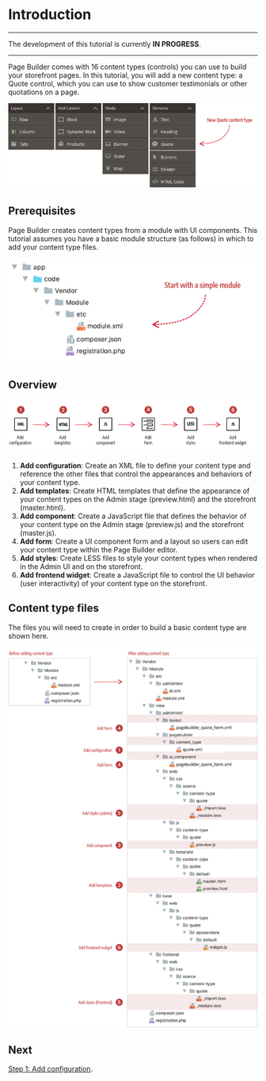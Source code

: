 # Introduction

***
The development of this tutorial is currently **IN PROGRESS**.

***

Page Builder comes with 16 content types (controls) you can use to build your storefront pages. In this tutorial, you will add a new content type: a Quote control, which you can use to show customer testimonials or other quotations on a page.

![Page Builder Content Types](../images/panel-horizontal.png)

## Prerequisites

Page Builder creates content types from a module with UI components. This tutorial assumes you have a basic module structure (as follows) in which to add your content type files.

![Minimum module structure](../images/module-minimum-structure.png)

## Overview

![Creating Custom Content Types](../images/content-type-overview.png)

1. **Add configuration**: Create an XML file to define your content type and reference the other files that control the appearances and behaviors of your content type.  
2. **Add templates**: Create HTML templates that define the appearance of your content types on the Admin stage (preview.html) and the storefront (master.html).
3. **Add component**: Create a JavaScript file that defines the behavior of your content type on the Admin stage (preview.js) and the storefront (master.js).
4. **Add form**: Create a UI component form and a layout so users can edit your content type within the Page Builder editor.
5. **Add styles**: Create LESS files to style your content types when rendered in the Admin UI and on the storefront. 
6. **Add frontend widget**: Create a JavaScript file to control the UI behavior (user interactivity) of your content type on the storefront.  

## Content type files

The files you will need to create in order to build a basic content type are shown here.

![Before and after content type](../images/content-type-files.png)

## Next
[Step 1: Add configuration](step-1-add-configuration.md). 
